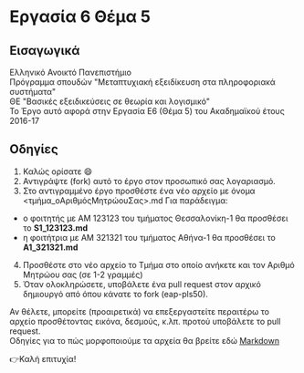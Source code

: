 # Eργασία 6 Θέμα 5
## Εισαγωγικά
Ελληνικό Ανοικτό Πανεπιστήμιο  
Πρόγραμμα σπουδών "Μεταπτυχιακή εξειδίκευση στα πληροφοριακά συστήματα"  
ΘΕ "Βασικές εξειδικεύσεις σε θεωρία και λογισμικό"  
Το Έργο αυτό αφορά στην Εργασία Ε6 (Θέμα 5) του Ακαδημαϊκού έτους 2016-17
## Οδηγίες
1. Καλώς ορίσατε :smile:
2. Αντιγράψτε (fork) αυτό το έργο στον προσωπικό σας λογαριασμό.  
3. Στο αντιγραμμένο έργο προσθέστε ένα νέο αρχείο με όνομα <τμήμα_oΑριθμόςΜητρώουΣας>.md Για παράδειγμα: 
  * ο φοιτητής με ΑΜ 123123 του τμήματος Θεσσαλονίκη-1 θα προσθέσει το **S1_123123.md**  
  * η φοιτήτρια με ΑΜ 321321 του τμήματος Αθήνα-1 θα προσθέσει το **A1_321321.md**  
4. Προσθέστε στο νέο αρχείο το Tμήμα στο οποίο ανήκετε και τον Aριθμό Mητρώου σας (σε 1-2 γραμμές)
5. Όταν ολοκληρώσετε, υποβάλετε ένα pull request στον αρχικό δημιουργό από όπου κάνατε το fork (eap-pls50).  

Αν θέλετε, μπορείτε (προαιρετικά) να επεξεργαστείτε περαιτέρω το αρχείο προσθέτοντας εικόνα, δεσμούς, κ.λπ. προτού υποβάλετε το pull request.    
Οδηγίες για το πώς μορφοποιούμε τα αρχεία θα βρείτε εδώ [Markdown](https://help.github.com/articles/basic-writing-and-formatting-syntax/) 

:point_right:Καλή επιτυχία!  
